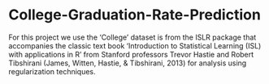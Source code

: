# College-Graduation-Rate-Prediction
For this project we use the ‘College’ dataset is from the ISLR package that accompanies the classic text book ‘Introduction to Statistical Learning (ISL) with applications in R’ from Stanford professors Trevor Hastie and Robert Tibshirani (James, Witten, Hastie, &amp; Tibshirani, 2013) for analysis using regularization techniques.
